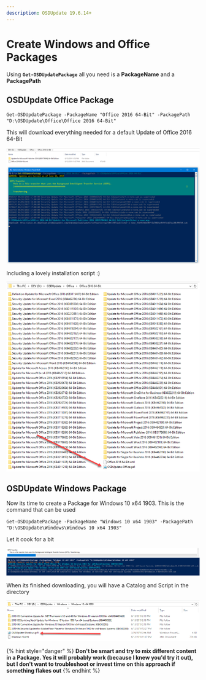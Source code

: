 ```yaml
---
description: OSDUpdate 19.6.14+
---
```


# Create Windows and Office Packages

Using **`Get-OSDUpdatePackage`** all you need is a **PackageName** and a **PackagePath**

## **OSDUpdate Office Package**

```text
Get-OSDUpdatePackage -PackageName "Office 2016 64-Bit" -PackagePath "D:\OSDUpdate\Office\Office 2016 64-Bit"
```

This will download everything needed for a default Update of Office 2016 64-Bit

![](../../../.gitbook/assets/image%20%2873%29.png)

Including a lovely installation script :\)

![](../../../.gitbook/assets/image%20%28269%29.png)

## OSDUpdate Windows Package

Now its time to create a Package for Windows 10 x64 1903.  This is the command that can be used

```text
Get-OSDUpdatePackage -PackageName "Windows 10 x64 1903" -PackagePath "D:\OSDUpdate\Windows\Windows 10 x64 1903"
```

Let it cook for a bit

![](../../../.gitbook/assets/image%20%28224%29.png)

When its finished downloading, you will have a Catalog and Script in the directory

![](../../../.gitbook/assets/image%20%28353%29.png)

{% hint style="danger" %}
**Don't be smart and try to mix different content in a Package.  Yes it will probably work \(because I knew you'd try it out\), but I don't want to troubleshoot or invest time on this approach if something flakes out**
{% endhint %}

